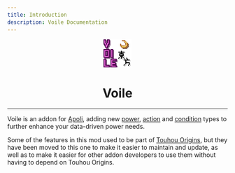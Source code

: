 ```yaml
---
title: Introduction
description: Voile Documentation
---
```


<center>
<img src="https://raw.githubusercontent.com/Maxmani/voile/HEAD/src/main/resources/assets/voile/icon.png" width="64"/>
<h1>Voile</h1>
</center>

---

Voile is an addon for [Apoli](https://github.com/apace100/apoli), adding new [power](https://origins.readthedocs.io/en/latest/types/power_types/), [action](https://origins.readthedocs.io/en/latest/types/entity_action_types/) and [condition](https://origins.readthedocs.io/en/latest/types/entity_condition_types/) types to further enhance your data-driven power needs.

Some of the features in this mod used to be part of [Touhou Origins](https://modrinth.com/mod/touhou-origins), but they have been moved to this one to make it easier to maintain and update, as well as to make it easier for other addon developers to use them without having to depend on Touhou Origins.